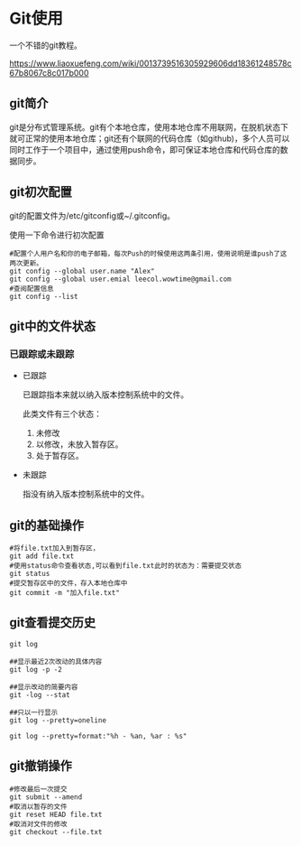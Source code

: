 # Git使用

一个不错的git教程。

https://www.liaoxuefeng.com/wiki/0013739516305929606dd18361248578c67b8067c8c017b000

## git简介

git是分布式管理系统。git有个本地仓库，使用本地仓库不用联网，在脱机状态下就可正常的使用本地仓库；git还有个联网的代码仓库（如github)，多个人员可以同时工作于一个项目中，通过使用push命令，即可保证本地仓库和代码仓库的数据同步。

## git初次配置

git的配置文件为/etc/gitconfig或~/.gitconfig。

使用一下命令进行初次配置

```
#配置个人用户名和你的电子邮箱，每次Push的时候使用这两条引用，使用说明是谁push了这两次更新。
git config --global user.name "Alex"
git config --global user.emial leecol.wowtime@gmail.com
#查阅配置信息
git config --list
```

## git中的文件状态

### 已跟踪或未跟踪

- 已跟踪

  已跟踪指本来就以纳入版本控制系统中的文件。

  此类文件有三个状态：

  1. 未修改
  2. 以修改，未放入暂存区。
  3. 处于暂存区。

- 未跟踪

  指没有纳入版本控制系统中的文件。

## git的基础操作

```git add file.txt
#将file.txt加入到暂存区，
git add file.txt
#使用status命令查看状态,可以看到file.txt此时的状态为：需要提交状态
git status
#提交暂存区中的文件，存入本地仓库中
git commit -m "加入file.txt"
```

## git查看提交历史

```
git log

##显示最近2次改动的具体内容
git log -p -2

##显示改动的简要内容
git -log --stat

##只以一行显示
git log --pretty=oneline

git log --pretty=format:"%h - %an, %ar : %s"
```

## git撤销操作

```
#修改最后一次提交
git submit --amend
#取消以暂存的文件
git reset HEAD file.txt
#取消对文件的修改
git checkout --file.txt
```


